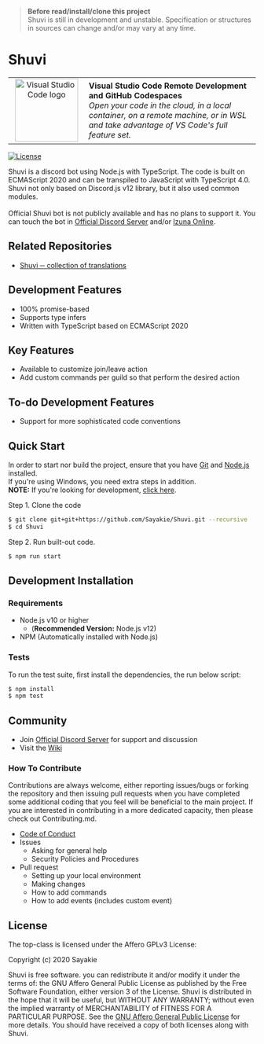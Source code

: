 > **Before read/install/clone this project** <br />
> Shuvi is still in development and unstable. Specification or structures in sources can change and/or may vary at any time.

# Shuvi

<table style="width: 100%; border-style: none;"><tr>
<td style="width: 140px; text-align: center;"><a href="https://aka.ms/vscode-remote/download/extension"><img width="128px" src="https://microsoft.github.io/vscode-remote-release/images/remote-extensionpack.png" alt="Visual Studio Code logo"/></a></td>
<td>
<strong>Visual Studio Code Remote Development and GitHub Codespaces</strong><br />
<i>Open your code in the cloud, in a local container, on a remote machine, or in WSL and take advantage of VS Code's full feature set.
</td>
</tr></table>

[![License](https://img.shields.io/badge/Licence-AGPLv3-blue.svg)](https://github.com/Sayakie/Shuvi/blob/master/LICENSE)

Shuvi is a discord bot using Node.js with TypeScript. The code is built on ECMAScript 2020 and can be transpiled to JavaScript with TypeScript 4.0. Shuvi not only based on Discord.js v12 library, but it also used common modules.
<br /><br />
Official Shuvi bot is not publicly available and has no plans to support it. You can touch the bot in [Official Discord Server]() and/or [Izuna Online]().


## Related Repositories
  * [Shuvi ─ collection of translations](https://www.github.com/Sayakie/Shuvi-Translations)

## Development Features
  * 100% promise-based
  * Supports type infers
  * Written with TypeScript based on ECMAScript 2020

## Key Features
  * Available to customize join/leave action
  * Add custom commands per guild so that perform the desired action

## To-do Development Features
  * Support for more sophisticated code conventions

## Quick Start
In order to start nor build the project, ensure that you have [Git](https://git-scm.com/downloads) and [Node.js](https://nodejs.org/) installed.<br />
If you're using Windows, you need extra steps in addition.<br />
**NOTE:** If you're looking for development, [click here](#development-start).

Step 1. Clone the code
```bash
$ git clone git+git+https://github.com/Sayakie/Shuvi.git --recursive
$ cd Shuvi
```

Step 2. Run built-out code.
```bash
$ npm run start
```

## Development Installation
### Requirements
  * Node.js v10 or higher
    * (**Recommended Version:** Node.js v12)
  * NPM (Automatically installed with Node.js)

### Tests
To run the test suite, first install the dependencies, the run below script:
```bash
$ npm install
$ npm test
```

## Community
  * Join [Official Discord Server]() for support and discussion
  * Visit the [Wiki](./wiki)

### How To Contribute
Contributions are always welcome, either reporting issues/bugs or forking the repository and then issuing pull requests when you have completed some additional coding that you feel will be beneficial to the main project. If you are interested in contributing in a more dedicated capacity, then please check out Contributing.md.

  * [Code of Conduct](./docs/CodeOfConduct.md)
  * Issues
    * Asking for general help
    * Security Policies and Procedures
  * Pull request
    * Setting up your local environment
    * Making changes
    * How to add commands
    * How to add events (includes custom event)

## License
The top-class is licensed under the Affero GPLv3 License:

Copyright (c) 2020 Sayakie

Shuvi is free software. you can redistribute it and/or modify it under the terms of: the GNU Affero General Public License as published by the Free Software Foundation, either version 3 of the License. Shuvi is distributed in the hope that it will be useful, but WITHOUT ANY WARRANTY; without even the implied warranty of MERCHANTABILITY of FITNESS FOR A PARTICULAR PURPOSE. See the [GNU Affero General Public License](https://www.gnu.org/licenses/#AGPL) for more details. You should have received a copy of both licenses along with Shuvi.
